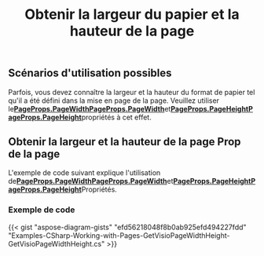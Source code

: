 ﻿---
title: Obtenir la largeur du papier et la hauteur de la page
type: docs
weight: 50
url: /fr/net/get-paper-width-and-height-of-page/
description: Cette section explique comment obtenir le format de papier de la page visio avec Aspose.Diagram.
---
## **Scénarios d'utilisation possibles**

Parfois, vous devez connaître la largeur et la hauteur du format de papier tel qu'il a été défini dans la mise en page de la page. Veuillez utiliser le[**PageProps.PageWidthPageProps.PageWidth**](https://reference.aspose.com/diagram/net/aspose.diagram/pageprops/properties/pagewidth)et[**PageProps.PageHeightPageProps.PageHeight**](https://reference.aspose.com/diagram/net/aspose.diagram/pageprops/properties/pageheight)propriétés à cet effet.

## **Obtenir la largeur et la hauteur de la page Prop de la page**

 L'exemple de code suivant explique l'utilisation de[**PageProps.PageWidthPageProps.PageWidth**](https://reference.aspose.com/diagram/net/aspose.diagram/pageprops/properties/pagewidth)et[**PageProps.PageHeightPageProps.PageHeight**](https://reference.aspose.com/diagram/net/aspose.diagram/pageprops/properties/pageheight)Propriétés.

### **Exemple de code**

{{< gist "aspose-diagram-gists" "efd56218048f8b0ab925efd494227fdd" "Examples-CSharp-Working-with-Pages-GetVisioPageWidthHeight-GetVisioPageWidthHeight.cs" >}}
